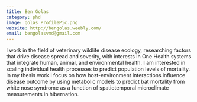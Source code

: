 ```yaml
---
title: Ben Golas
category: phd
image: golas_ProfilePic.png
website: http://bengolas.weebly.com/
email: bengolasvmd@gmail.com
---
```

I work in the field of veterinary wildlife disease ecology, researching factors that drive disease spread and severity, with interests in One Health systems that integrate human, animal, and environmental health. I am interested in scaling individual health processes to predict population levels of mortality. In my thesis work I focus on how host-environment interactions influence disease outcome by using metabolic models to predict bat mortality from white nose syndrome as a function of spatiotemporal microclimate measurements in hibernation.

